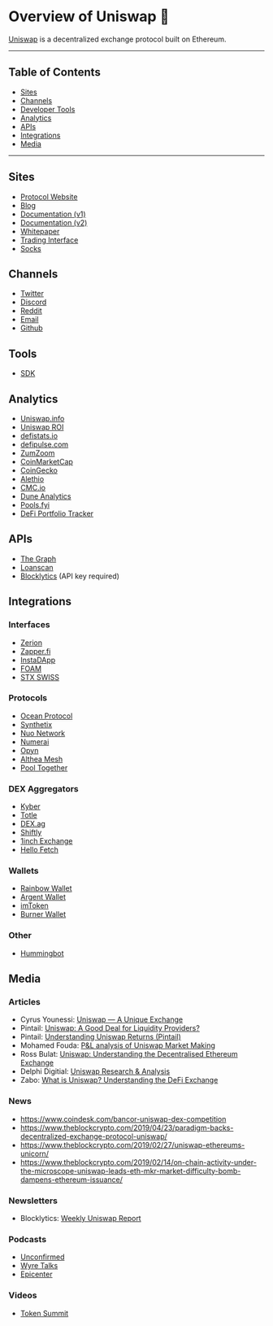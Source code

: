 # Overview of Uniswap 🦄

[Uniswap](https://uniswap.io/) is a decentralized exchange protocol built on Ethereum.

---

## Table of Contents

<!-- TOC -->

- [Sites](#sites)
- [Channels](#channels)
- [Developer Tools](#tools)
- [Analytics](#analytics)
- [APIs](#apis)
- [Integrations](#integrations)
- [Media](#media)


<!-- /TOC -->

---

## Sites
- [Protocol Website](https://uniswap.org/)
- [Blog](https://uniswap.org/blog)
- [Documentation (v1)](https://docs.uniswap.io/)
- [Documentation (v2)](https://uniswap.org/docs/v2)
- [Whitepaper](https://hackmd.io/C-DvwDSfSxuh-Gd4WKE_ig)
- [Trading Interface](http://uniswap.exchange)
- [Socks](https://unisocks.exchange/)

## Channels
- [Twitter](https://twitter.com/Uniswap)
- [Discord](https://discord.gg/FCfyBSbCU5)
- [Reddit](https://www.reddit.com/r/uniswap/)
- [Email](mailto:contact@uniswap.org)
- [Github](https://github.com/Uniswap/)

## Tools
- [SDK](https://github.com/Uniswap/uniswap-sdk)

## Analytics
- [Uniswap.info](https://uniswap.info/)
- [Uniswap ROI](https://www.uniswaproi.com/#)
- [defistats.io](https://defistats.io/#/uniswap/)
- [defipulse.com](https://defipulse.com/)
- [ZumZoom](https://zumzoom.github.io/analytics/uniswap/liquidity.html)
- [CoinMarketCap](https://coinmarketcap.com/exchanges/uniswap/)
- [CoinGecko](https://www.coingecko.com/en/exchanges/uniswap)
- [Alethio](https://public.tableau.com/profile/alethio#!/vizhome/DeFi_15529865481350/UniswapLiquidityProviders)
- [CMC.io](https://cmc.io/exchanges/uniswap)
- [Dune Analytics](https://explore.duneanalytics.com/public/dashboards/c87JEtVi2GlyIZHQOR02NsfyJV48eaKEQSiKplJ7)
- [Pools.fyi](https://pools.fyi/)
- [DeFi Portfolio Tracker](https://portfolio.defiprime.com/)

## APIs
- [The Graph](https://thegraph.com/explorer/subgraph/graphprotocol/uniswap)
- [Loanscan](https://uniswap-api.loanscan.io/)
- [Blocklytics](https://docs.blocklytics.org/apis/uniswap-api) (API key required)

## Integrations

### Interfaces
- [Zerion](https://beta.zerion.io/0x11e4857bb9993a50c685a79afad4e6f65d518dda/overview)
- [Zapper.fi](https://www.zapper.fi/)
- [InstaDApp](https://instadapp.io/)
- [FOAM](https://www.foam.space/)
- [STX SWISS](https://www.stx.swiss/)

### Protocols
- [Ocean Protocol](https://oceanprotocol.com/)
- [Synthetix](https://synthetix.exchange/)
- [Nuo Network](https://nuo.network/)
- [Numerai](https://numer.ai/)
- [Opyn](https://www.opyn.co/)
- [Althea Mesh](https://althea.net/)
- [Pool Together](https://app.pooltogether.com/)

### DEX Aggregators
- [Kyber](https://kyber.network/)
- [Totle](https://www.totle.com/)
- [DEX.ag](https://dex.ag/)
- [Shiftly](https://shiftly.finance/)
- [1inch Exchange](https://1inch.exchange/)
- [Hello Fetch](https://hellofetch.co/)

### Wallets
- [Rainbow Wallet](https://rainbow.me/)
- [Argent Wallet](https://www.argent.xyz/)
- [imToken](https://token.im/)
- [Burner Wallet](https://xdai.io/)

### Other
- [Hummingbot](https://hummingbot.io/)

## Media

### Articles
- Cyrus Younessi: [Uniswap — A Unique Exchange](https://medium.com/scalar-capital/uniswap-a-unique-exchange-f4ef44f807bf)
- Pintail: [Uniswap: A Good Deal for Liquidity Providers?](https://medium.com/@pintail/uniswap-a-good-deal-for-liquidity-providers-104c0b6816f2)
- Pintail: [Understanding Uniswap Returns (Pintail)](https://medium.com/@pintail/understanding-uniswap-returns-cc593f3499ef)
- Mohamed Fouda: [P&L analysis of Uniswap Market Making](https://www.tokendaily.co/blog/pnl-analysis-of-uniswap-market-making)
- Ross Bulat: [Uniswap: Understanding the Decentralised Ethereum Exchange
](https://medium.com/block-journal/uniswap-understanding-the-decentralised-ethereum-exchange-5ee5d7878996)
- Delphi Digitial: [Uniswap Research & Analysis](https://www.delphidigital.io/uniswap)
- Zabo: [What is Uniswap? Understanding the DeFi Exchange](https://zabo.com/blog/what-is-uniswap-understanding-defi-exchange/)

### News
- https://www.coindesk.com/bancor-uniswap-dex-competition
- https://www.theblockcrypto.com/2019/04/23/paradigm-backs-decentralized-exchange-protocol-uniswap/
- https://www.theblockcrypto.com/2019/02/27/uniswap-ethereums-unicorn/
- https://www.theblockcrypto.com/2019/02/14/on-chain-activity-under-the-microscope-uniswap-leads-eth-mkr-market-difficulty-bomb-dampens-ethereum-issuance/

### Newsletters
- Blocklytics: [Weekly Uniswap Report](https://us19.campaign-archive.com/home/?u=e88f92fc087c0abfb94d292eb&id=a12a599126)

### Podcasts
- [Unconfirmed](https://unchainedpodcast.com/how-uniswap-quickly-became-one-of-the-most-popular-dexes/)
- [Wyre Talks](https://wyre-talks.simplecast.com/episodes/3789ee3f-3789ee3f)
- [Epicenter](https://epicenter.tv/episode/292/)

### Videos
- [Token Summit](https://www.youtube.com/watch?v=VsQw21cV680)

